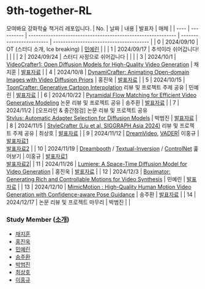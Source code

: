 # 9th-together-RL
모여봐요 강화학숲 책거리 레포입니다.
| No.  | 날짜       | 내용                                                         | 발표자     | 매체                                    |
| ---- | ---------- | ------------------------------------------------------------ | ------------------------ | --------------------------------------- |
| 0    | 2024/09/10 | OT (스터디 소개, Ice breaking)                               | [민예린]() |                                         |
| 1    | 2024/09/17 | 추석이라 쉬어갑니다!                                         |            |                                         |
| 2    | 2024/09/24 | 스터디 사정으로 쉬어갑니다                                   |            |                                         |
| 3    | 2024/10/1  | [VideoCrafter1: Open Diffusion Models for High-Quality Video Generation](https://arxiv.org/abs/2310.19512) | 채지훈     | [발표자료](./VideoCrafter1.pdf)         |
| 4    | 2024/10/8  | [DynamiCrafter: Animating Open-domain Images with Video Diffusion Priors](https://arxiv.org/abs/2310.12190) | 홍진욱     | [발표자료](.\DynamiCrafter.pdf)         |
| 5    | 2024/10/15 | [ToonCrafter: Generative Cartoon Interpolation](https://arxiv.org/abs/2405.17933) 리뷰 및 프로젝트 주제 공유 | 민예린     | [발표자료](.\ToonCrafter.pdf)           |
| 6    | 2024/10/22 | [Pyramidal Flow Matching for Efficient Video Generative Modeling](https://pyramid-flow.github.io/) 논문 리뷰 및 프로젝트 공유 | 송주환     | [발표자료](.\PyramidalFlowMatching.pdf) |
| 7    | 2024/11/2  | [오프라인 & 중간점검] 논문 리뷰 및 프로젝트 공유 <br> [Stylus: Automatic Adapter Selection for Diffusion Models](https://stylus-diffusion.github.io/) | 박범진     | [발표자료](Stylus.pdf)                  |
| 8    | 2024/11/5  | [StyleCrafter (Liu et al, SIGGRAPH Asia 2024)](https://arxiv.org/abs/2312.00330) 리뷰 및 프로젝트 주제 공유 | 최상호     | <a href="StyleCrafter - RL Together 9th.pdf">발표자료</a>          |
| 9    | 2024/11/12 | [DreamVideo](https://arxiv.org/abs/2312.04433), [VADER](https://openreview.net/forum?id=B9dYUFfzl3)| 이홍규  | [발표자료1](./dream-video.pdf) <br> [발표자료2](./vader.pdf) |
| 10   | 2024/11/19 | [Dreambooth](https://arxiv.org/abs/2208.12242) / [Textual-Inversion](https://arxiv.org/abs/2208.01618) / [ControlNet](https://arxiv.org/abs/2302.05543) 훑어보기      | 이홍규     |      [발표자료1](./ctrl-net.pdf) <br> [발표자료2](./text-inv-and-dreambooth.pdf)|
| 11   | 2024/11/26 | [Lumiere: A Space-Time Diffusion Model for Video Generation](https://arxiv.org/pdf/2401.12945)  | 홍진욱     | [발표자료](./Lumiere.pdf)                                        |
| 12   | 2024/12/3  | [Boximator: Generating Rich and Controllable Motions for Video Synthesis](https://arxiv.org/pdf/2402.01566) | 민예린     |   [발표자료](./Boximator.pdf)    |
| 13   | 2024/12/10 | [MimicMotion : High-Quality Human Motion Video Generation with Confidence-aware Pose Guidance](https://tencent.github.io/MimicMotion/) | 송주환     | [발표자료](./MimicMotion-Review.pdf) |
| 14   | 2024/12/17 | 논문 리뷰 및 프로젝트 마무리                                 | 박범진     |                                         |

### Study Member ([소개](https://github.com/Pseudo-Lab/9th-together-RL/discussions/1))

* [채지훈]()
* [홍진욱]()
* [민예린]()
* [송주환]()
* [박범진]()
* [최상호]()
* [이홍규]()

